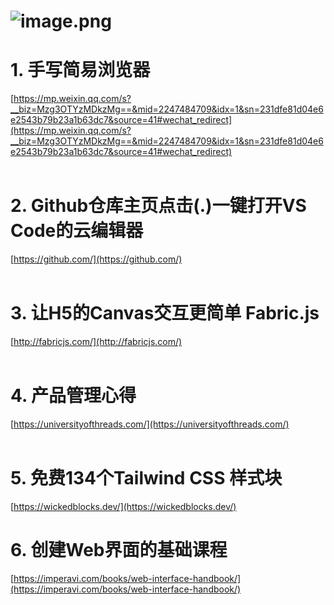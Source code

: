 # ![image.png](https://cdn.nlark.com/yuque/0/2021/png/132503/1632626134503-cc959642-1c72-43e8-a110-cef48e6a76ca.png#clientId=ubf40e3ef-e1e8-4&from=paste&height=720&id=u953996f1&margin=%5Bobject%20Object%5D&name=image.png&originHeight=720&originWidth=1080&originalType=binary&ratio=1&size=535488&status=done&style=none&taskId=u30cad232-5da7-4b62-a985-4441aec11b5&width=1080)
# 1. 手写简易浏览器
[https://mp.weixin.qq.com/s?__biz=Mzg3OTYzMDkzMg==&mid=2247484709&idx=1&sn=231dfe81d04e6e2543b79b23a1b63dc7&source=41#wechat_redirect](https://mp.weixin.qq.com/s?__biz=Mzg3OTYzMDkzMg==&mid=2247484709&idx=1&sn=231dfe81d04e6e2543b79b23a1b63dc7&source=41#wechat_redirect)<br />​<br />
# 2. Github仓库主页点击(.)一键打开VS Code的云编辑器
[https://github.com/](https://github.com/)<br />​<br />
# 3. 让H5的Canvas交互更简单 Fabric.js
[http://fabricjs.com/](http://fabricjs.com/) <br />​<br />
# 4. 产品管理心得
[https://universityofthreads.com/](https://universityofthreads.com/) <br />​<br />
# 5. 免费134个Tailwind CSS 样式块
[https://wickedblocks.dev/](https://wickedblocks.dev/)<br />

# 6.  创建Web界面的基础课程
[https://imperavi.com/books/web-interface-handbook/](https://imperavi.com/books/web-interface-handbook/)
